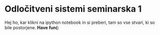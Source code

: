 # Odločitveni sistemi seminarska 1
Hej ho, kar klikni na ipython notebook in si preberi, tam so vse stvari, ki so bile postorjene.
**Have fun(:**
